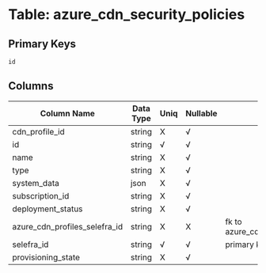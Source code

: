 # Table: azure_cdn_security_policies

## Primary Keys 

```
id
```


## Columns 

|  Column Name   |  Data Type  | Uniq | Nullable | Description | 
|  ----  | ----  | ----  | ----  | ---- | 
| cdn_profile_id | string | X | √ |  | 
| id | string | √ | √ |  | 
| name | string | X | √ |  | 
| type | string | X | √ |  | 
| system_data | json | X | √ |  | 
| subscription_id | string | X | √ |  | 
| deployment_status | string | X | √ |  | 
| azure_cdn_profiles_selefra_id | string | X | X | fk to azure_cdn_profiles.selefra_id | 
| selefra_id | string | √ | √ | primary keys value md5 | 
| provisioning_state | string | X | √ |  | 


